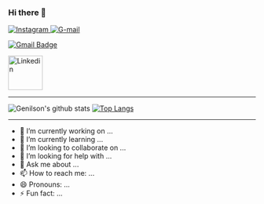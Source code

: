 ### Hi there 👋


<a href="https://www.instagram.com/genilsoncavalcantedeoliveira/" target="_blank">
<img src="https://img.shields.io/badge/Instagram-%23E4405F.svg?&style=flat-square&logo=instagram&logoColor=white" alt="Instagram">
</a>

<a href="https://www.gmail.com/genilson.cavalcante105@gmail.com/" target="_blank">
<img src="https://img.shields.io/badge/Gmail-%23E4405F.svg?&style=flat-square&logo=Gmail&logoColor=white" alt="G-mail">
</a>

[![Gmail Badge](https://img.shields.io/badge/-gmail-c14438?style=flat-square&logo=Gmail&logoColor=white&link=genilson.cavalcante105@gmail.com)](genilson.cavalcante105@gmail.com)

<a href="https://www.linkedin.com/in/genilson-cavalcante-de-oliveira/">
<img src="https://devicon.dev/devicon.git/icons/linkedin/linkedin-original-wordmark.svg" alt="Linkedin" width="70">
</a>

<!--
www.linkedin.com/in/genilson-cavalcante-de-oliveira - Linkedin

http://buscatextual.cnpq.br/buscatextual/visualizacv.do?id=K9714202E8 - Currículo Lattes
-->

   
---

![Genilson's github stats](https://github-readme-stats.vercel.app/api?username=GenilsonCavalcante&show_icons=true&theme=highcontrast)
[![Top Langs](https://github-readme-stats.vercel.app/api/top-langs/?username=GenilsonCavalcante&layout=compact&show_icons=true&theme=tokyonight)](https://github.com/GenilsonCavalcante)

---


<!--
Melhores cores: dark, tokyonight, cobalt, synthwave, highcontrast, dracula
-->


- 🔭 I’m currently working on ...
- 🌱 I’m currently learning ...
- 👯 I’m looking to collaborate on ...
- 🤔 I’m looking for help with ...
- 💬 Ask me about ...
- 📫 How to reach me: ...
- 😄 Pronouns: ...
- ⚡ Fun fact: ... 
